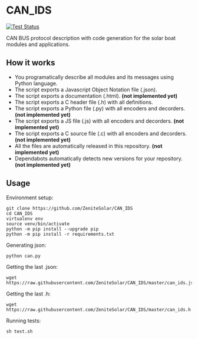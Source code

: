 # CAN_IDS

<p align="left">
  <a href="https://github.com/ZeniteSolar/CAN_IDS/actions?query=workflow:tests">
    <img alt="Test Status" src="https://github.com/ZeniteSolar/CAN_IDS/workflows/tests/badge.svg">
  </a>
</p>

CAN BUS protocol description with code generation for the solar boat modules and applications.

## How it works
  - You programatically describe all modules and its messages using Python language.
  - The script exports a Javascript Object Notation file (.json).  
  - The script exports a documentation (.html). **(not implemented yet)**  
  - The script exports a C header file (.h) with all definitions.  
  - The script exports a Python file (.py) with all encoders and decorders. **(not implemented yet)**  
  - The script exports a JS file (.js) with all encoders and decorders. **(not implemented yet)**  
  - The script exports a C source file (.c) with all encoders and decorders. **(not implemented yet)**  
  - All the files are automatically released in this repository. **(not implemented yet)**  
  - Dependabots automatically detects new versions for your repository. **(not implemented yet)**  
  

## Usage
    
Environment setup:

    git clone https://github.com/ZeniteSolar/CAN_IDS
    cd CAN_IDS
    virtualenv env
    source venv/bin/activate
    python -m pip install --upgrade pip
    python -m pip install -r requirements.txt

Generating json:

    python can.py
  
Getting the last .json:

    wget https://raw.githubusercontent.com/ZeniteSolar/CAN_IDS/master/can_ids.json

Getting the last .h:

    wget https://raw.githubusercontent.com/ZeniteSolar/CAN_IDS/master/can_ids.h

Running tests:

    sh test.sh
